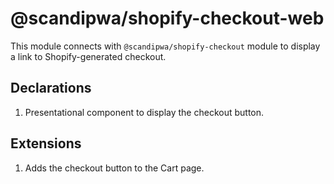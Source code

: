 # @scandipwa/shopify-checkout-web

This module connects with `@scandipwa/shopify-checkout` module to display a link to Shopify-generated checkout.

## Declarations
1. Presentational component to display the checkout button.

## Extensions
1. Adds the checkout button to the Cart page.
